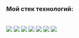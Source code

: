 ### Мой стек технологий:<br><br>
<img src="https://camo.githubusercontent.com/162e86e4d202e809d31812b605de20676ac03d61afa7b9d455c3b55811de904a/68747470733a2f2f696d672e736869656c64732e696f2f62616467652f48544d4c352d626c61636b3f7374796c653d666f722d7468652d6261646765266c6f676f3d48544d4c35266c6f676f436f6c6f723d453334463236" data-canonical-src="https://img.shields.io/badge/HTML5-black?style=for-the-badge&amp;logo=HTML5&amp;logoColor=E34F26" style="max-width: 100%;"> <img src="https://camo.githubusercontent.com/c01d540afb89d432c9883d5f2f98dd58966eb21dbea68659b78dff0a809b260d/68747470733a2f2f696d672e736869656c64732e696f2f62616467652f435353332d626c61636b3f7374796c653d666f722d7468652d6261646765266c6f676f3d43535333266c6f676f436f6c6f723d313537324236" data-canonical-src="https://img.shields.io/badge/CSS3-black?style=for-the-badge&amp;logo=CSS3&amp;logoColor=1572B6" style="max-width: 100%;"> <img src="https://camo.githubusercontent.com/085343d8a05c59c1421ed3aa89425d3b555baf06cac88c1d7b3d6f6987855859/68747470733a2f2f696d672e736869656c64732e696f2f62616467652f4a6176615363726970742d626c61636b3f7374796c653d666f722d7468652d6261646765266c6f676f3d4a617661536372697074266c6f676f436f6c6f723d463744463145" data-canonical-src="https://img.shields.io/badge/JavaScript-black?style=for-the-badge&amp;logo=JavaScript&amp;logoColor=F7DF1E" style="max-width: 100%;"> <img src="https://camo.githubusercontent.com/26a726f0897984c21c5ffa7f7ede9dab47fde50ddf7aab884419e8ea6b80ac2b/68747470733a2f2f696d672e736869656c64732e696f2f62616467652f5075672d626c61636b3f7374796c653d666f722d7468652d6261646765266c6f676f3d507567266c6f676f436f6c6f723d413836343534" data-canonical-src="https://img.shields.io/badge/Pug-black?style=for-the-badge&amp;logo=Pug&amp;logoColor=A86454" style="max-width: 100%;"> <img src="https://camo.githubusercontent.com/fed4c361483e3c20c8b684e7effb72b363b7551237d697c5a3ff73df5d5002a6/68747470733a2f2f696d672e736869656c64732e696f2f62616467652f534153532d626c61636b3f7374796c653d666f722d7468652d6261646765266c6f676f3d53617373266c6f676f436f6c6f723d434336363939" data-canonical-src="https://img.shields.io/badge/SASS-black?style=for-the-badge&amp;logo=Sass&amp;logoColor=CC6699" style="max-width: 100%;"> <img src="https://camo.githubusercontent.com/587e83ef2847e92a3241338582fa0a21a0d3761ec53d0f504795ec79af65af51/68747470733a2f2f696d672e736869656c64732e696f2f62616467652f67756c702d626c61636b3f7374796c653d666f722d7468652d6261646765266c6f676f3d67756c70266c6f676f436f6c6f723d434634363437" data-canonical-src="https://img.shields.io/badge/gulp-black?style=for-the-badge&amp;logo=gulp&amp;logoColor=CF4647" style="max-width: 100%;"> <img src="https://camo.githubusercontent.com/0cc24594be41e0eab756efe6e09080443f2156a500089fad8eeffa1ff3bdd4a4/68747470733a2f2f696d672e736869656c64732e696f2f62616467652f4669676d612d626c61636b3f7374796c653d666f722d7468652d6261646765266c6f676f3d4669676d61266c6f676f436f6c6f723d463234453145" data-canonical-src="https://img.shields.io/badge/Figma-black?style=for-the-badge&amp;logo=Figma&amp;logoColor=F24E1E" style="max-width: 100%;">
